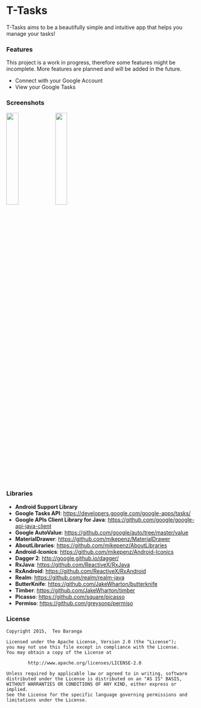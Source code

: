 T-Tasks
======

T-Tasks aims to be a beautifully simple and intuitive app that helps you manage your tasks!


### Features

This project is a work in progress, therefore some features might be incomplete.
More features are planned and will be added in the future.

- Connect with your Google Account
- View your Google Tasks


### Screenshots

<img src="http://i.imgur.com/f7C59gm.png" width="25%" height="25%" />
<img src="http://i.imgur.com/2vtZNeo.png" width="25%" height="25%" />


### Libraries


- **Android Support Library**
- **Google Tasks API**: https://developers.google.com/google-apps/tasks/
- **Google APIs Client Library for Java**: https://github.com/google/google-api-java-client
- **Google AutoValue**: https://github.com/google/auto/tree/master/value
- **MaterialDrawer**: https://github.com/mikepenz/MaterialDrawer
- **AboutLibraries**: https://github.com/mikepenz/AboutLibraries
- **Android-Iconics**: https://github.com/mikepenz/Android-Iconics
- **Dagger 2**: http://google.github.io/dagger/
- **RxJava**: https://github.com/ReactiveX/RxJava
- **RxAndroid**: https://github.com/ReactiveX/RxAndroid
- **Realm**: https://github.com/realm/realm-java
- **ButterKnife**: https://github.com/JakeWharton/butterknife
- **Timber**: https://github.com/JakeWharton/timber
- **Picasso**: https://github.com/square/picasso
- **Permiso**: https://github.com/greysonp/permiso


### License


```
Copyright 2015,  Teo Baranga

Licensed under the Apache License, Version 2.0 (the "License");
you may not use this file except in compliance with the License.
You may obtain a copy of the License at

        http://www.apache.org/licenses/LICENSE-2.0

Unless required by applicable law or agreed to in writing, software
distributed under the License is distributed on an "AS IS" BASIS,
WITHOUT WARRANTIES OR CONDITIONS OF ANY KIND, either express or implied.
See the License for the specific language governing permissions and
limitations under the License.
```
